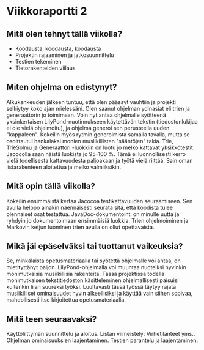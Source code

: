 # Viikkoraportti 2

## Mitä olen tehnyt tällä viikolla?
* Koodausta, koodausta, koodausta
* Projektin rajaaminen ja jatkosuunnittelu
* Testien tekeminen
* Tietorakenteiden viilaus

## Miten ohjelma on edistynyt?
Alkukankeuden jälkeen tuntuu, että olen päässyt vauhtiin ja projekti selkiytyy koko ajan mielessäni. Olen saanut ohjelman ydinasiat eli trien ja generaattorin jo toimimaan. Voin nyt antaa ohjelmalle syötteenä yksinkertaisen LilyPond-nuotinnukseen käytettävän tekstin (tiedostonlukijaa ei ole vielä ohjelmoitu), ja ohjelma generoi sen perusteella uuden "kappaleen". Kokeilin myös rytmin generoimista samalla tavalla, mutta se osoittautui hankalaksi monien musiikillisten "sääntöjen" takia. Trie, TrieSolmu ja Generaattori -luokkiin on luotu jo melko kattavat yksikkötestit. Jacocolla saan näistä luokista jo 95-100 %. Tämä ei luonnollisesti kerro vielä todellisesta kattavuudesta paljoakaan ja työtä vielä riittää. Sain oman listarakenteen aloitettua ja melko valmiiksikin. 

## Mitä opin tällä viikolla?
Kokeilin ensimmäistä kertaa Jacocoa testikattavuuden seuraamiseen. Sen avulla helppo ainakin näennäisesti seurata sitä, että koodista tulee olennaiset osat testattua. JavaDoc-dokumentointi on minulle uutta ja ryhdyin jo dokumentoimaan ensimmäisiä luokkia. Trien ohjelmoiminen ja Markovin ketjun luominen trien avulla on ollut opettavaista. 

## Mikä jäi epäselväksi tai tuottanut vaikeuksia?
Se, minkälaista opetusmateriaalia tai syötettä ohjelmalle voi antaa, on mietityttänyt paljon. LilyPond-ohjelmalla voi muuntaa nuoteiksi hyvinkin monimutkaisia musiikillisia rakenteita. Tässä projektissa todella monimutkaisen tekstitiedoston käsitteleminen ohjelmallisesti paisuisi kuitenkin liian suureksi työksi. Luultavasti tässä työssä täytyy rajata musiikilliset ominaisuudet hyvin alkeellisiksi ja käyttää vain siihen sopivaa, mahdollisesti itse kirjoitettua opetusmateriaalia. 

## Mitä teen seuraavaksi?
Käyttöliittymän suunnittelu ja aloitus. Listan viimeistely: Virhetilanteet yms.. Ohjelman ominaisuuksien laajentaminen. Testien parantelu ja laajentaminen.